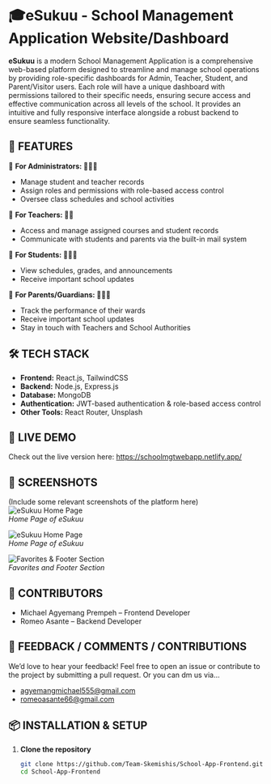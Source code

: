 # 🎓eSukuu - School Management Application Website/Dashboard 

**eSukuu** is a modern School Management Application is a comprehensive web-based platform designed to streamline and manage school operations by providing role-specific dashboards for Admin, Teacher, Student, and Parent/Visitor users.
Each role will have a unique dashboard with permissions tailored to their specific needs, ensuring secure access and effective communication across all levels of the school.
It provides an intuitive and fully responsive interface alongside a robust backend to ensure seamless functionality.


## 🚀 FEATURES

🔹 **For Administrators: 👨🏼‍🎓**
- Manage student and teacher records
- Assign roles and permissions with role-based access control
- Oversee class schedules and school activities


🔹 **For Teachers: 👨‍🏫**
- Access and manage assigned courses and student records
- Communicate with students and parents via the built-in mail system


🔹 **For Students: 🙋🏻‍♂️**
- View schedules, grades, and announcements
- Receive important school updates


🔹 **For  Parents/Guardians: 👨‍👩‍👦**
- Track the performance of their wards
- Receive important school updates
- Stay in touch with Teachers and School Authorities


## 🛠️ TECH STACK

- **Frontend:** React.js, TailwindCSS
- **Backend:** Node.js, Express.js
- **Database:** MongoDB
- **Authentication:** JWT-based authentication & role-based access control
- **Other Tools:** React Router, Unsplash


## 🔗 LIVE DEMO

Check out the live version here: https://schoolmgtwebapp.netlify.app/


## 📸 SCREENSHOTS

(Include some relevant screenshots of the platform here)
![eSukuu Home Page](...)  
_Home Page of eSukuu_

![eSukuu Home Page](...)  
_Home Page of eSukuu_

![Favorites & Footer Section](...)  
_Favorites and Footer Section_


## 🤝 CONTRIBUTORS

- Michael Agyemang Prempeh – Frontend Developer
- Romeo Asante – Backend Developer


## 📩 FEEDBACK / COMMENTS / CONTRIBUTIONS

We’d love to hear your feedback! Feel free to open an issue or contribute to the project by submitting a pull request. Or you can dm us via...
- agyemangmichael555@gmail.com
- romeoasante66@gmail.com


## 📦 INSTALLATION & SETUP

1. **Clone the repository**
   ```sh
   git clone https://github.com/Team-Skemishis/School-App-Frontend.git
   cd School-App-Frontend
   ```
